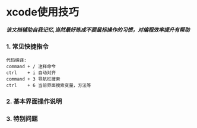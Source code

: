 # xcode使用技巧 
**_该文档辅助自我记忆,当然最好练成不要鼠标操作的习惯，对编程效率提升有帮助_**
### 1. 常见快捷指令
    代码编译:
    command + / 注释命令
    ctrl    + i 自动对齐
    command + 3 导航栏搜索
    ctrl    + 6 当前界面搜索变量，方法等
### 2. 基本界面操作说明
    
### 3. 特别问题
    
